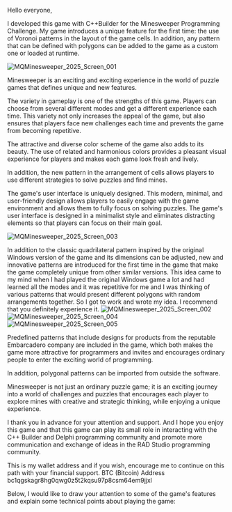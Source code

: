 Hello everyone,

I developed this game with C++Builder for the Minesweeper Programming Challenge. My game introduces a unique feature for the first time: the use of Voronoi patterns in the layout of the game cells. In addition, any pattern that can be defined with polygons can be added to the game as a custom one or loaded at runtime.

![MQMinesweeper_2025_Screen_001](https://github.com/user-attachments/assets/7a0697a9-4d6e-4266-b547-d909814c37cb)

Minesweeper is an exciting and exciting experience in the world of puzzle games that defines unique and new features.

The variety in gameplay is one of the strengths of this game. Players can choose from several different modes and get a different experience each time. This variety not only increases the appeal of the game, but also ensures that players face new challenges each time and prevents the game from becoming repetitive.

The attractive and diverse color scheme of the game also adds to its beauty. The use of related and harmonious colors provides a pleasant visual experience for players and makes each game look fresh and lively.

In addition, the new pattern in the arrangement of cells allows players to use different strategies to solve puzzles and find mines.

The game's user interface is uniquely designed. This modern, minimal, and user-friendly design allows players to easily engage with the game environment and allows them to fully focus on solving puzzles. The game's user interface is designed in a minimalist style and eliminates distracting elements so that players can focus on their main goal.

![MQMinesweeper_2025_Screen_003](https://github.com/user-attachments/assets/44870688-c06f-4d17-8fff-bd95436b91e2)

In addition to the classic quadrilateral pattern inspired by the original Windows version of the game and its dimensions can be adjusted, new and innovative patterns are introduced for the first time in the game that make the game completely unique from other similar versions. This idea came to my mind when I had played the original Windows game a lot and had learned all the modes and it was repetitive for me and I was thinking of various patterns that would present different polygons with random arrangements together. So I got to work and wrote my idea. I recommend that you definitely experience it.
![MQMinesweeper_2025_Screen_002](https://github.com/user-attachments/assets/a8364e71-841c-4230-a0c9-0909c81e0e38)
![MQMinesweeper_2025_Screen_004](https://github.com/user-attachments/assets/b05803bc-66d2-421c-bfc3-4e607fcdf9d0)
![MQMinesweeper_2025_Screen_005](https://github.com/user-attachments/assets/5df0bb95-8749-417c-b514-c0410cef77a1)


Predefined patterns that include designs for products from the reputable Embarcadero company are included in the game, which both makes the game more attractive for programmers and invites and encourages ordinary people to enter the exciting world of programming.

In addition, polygonal patterns can be imported from outside the software.

Minesweeper is not just an ordinary puzzle game; it is an exciting journey into a world of challenges and puzzles that encourages each player to explore mines with creative and strategic thinking, while enjoying a unique experience.

I thank you in advance for your attention and support. And I hope you enjoy this game and that this game can play its small role in interacting with the C++ Builder and Delphi programming community and promote more communication and exchange of ideas in the RAD Studio programming community.



This is my wallet address and if you wish, encourage me to continue on this path with your financial support.
BTC (Bitcoin) Address
bc1qgskagr8hg0qwg0z5t2kqsu97p8csm64em9jjxl


Below, I would like to draw your attention to some of the game's features and explain some technical points about playing the game:


